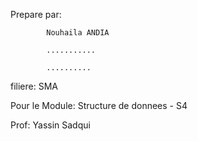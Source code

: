 Prepare par: 
            
            Nouhaila ANDIA

            ...........

            ..........


filiere: SMA

Pour le Module: Structure de donnees - S4

Prof: Yassin Sadqui
